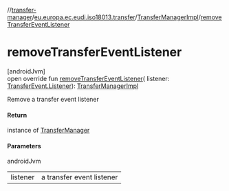 //[transfer-manager](../../../index.md)/[eu.europa.ec.eudi.iso18013.transfer](../index.md)/[TransferManagerImpl](index.md)/[removeTransferEventListener](remove-transfer-event-listener.md)

# removeTransferEventListener

[androidJvm]\
open override fun [removeTransferEventListener](remove-transfer-event-listener.md)(
listener: [TransferEvent.Listener](../-transfer-event/-listener/index.md)): [TransferManagerImpl](index.md)

Remove a transfer event listener

#### Return

instance of [TransferManager](../-transfer-manager/index.md)

#### Parameters

androidJvm

|          |                           |
|----------|---------------------------|
| listener | a transfer event listener |
